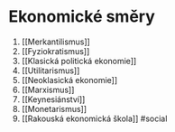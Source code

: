 # Ekonomické směry
1. [[Merkantilismus]]
2. [[Fyziokratismus]]
3. [[Klasická politická ekonomie]]
4. [[Utilitarismus]]
5. [[Neoklasická ekonomie]]
6. [[Marxismus]]
7. [[Keynesiánství]]
8. [[Monetarismus]]
9. [[Rakouská ekonomická škola]]
#social
